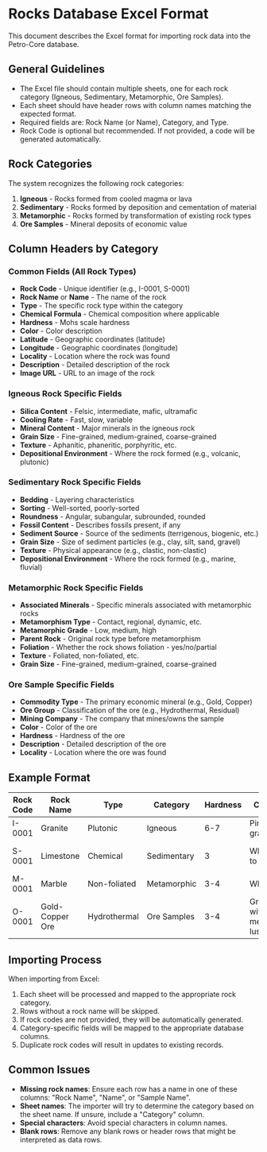 # Rocks Database Excel Format

This document describes the Excel format for importing rock data into the Petro-Core database.

## General Guidelines

- The Excel file should contain multiple sheets, one for each rock category (Igneous, Sedimentary, Metamorphic, Ore Samples).
- Each sheet should have header rows with column names matching the expected format.
- Required fields are: Rock Name (or Name), Category, and Type.
- Rock Code is optional but recommended. If not provided, a code will be generated automatically.

## Rock Categories

The system recognizes the following rock categories:

1. **Igneous** - Rocks formed from cooled magma or lava
2. **Sedimentary** - Rocks formed by deposition and cementation of material
3. **Metamorphic** - Rocks formed by transformation of existing rock types
4. **Ore Samples** - Mineral deposits of economic value

## Column Headers by Category

### Common Fields (All Rock Types)

- **Rock Code** - Unique identifier (e.g., I-0001, S-0001)
- **Rock Name** or **Name** - The name of the rock
- **Type** - The specific rock type within the category
- **Chemical Formula** - Chemical composition where applicable
- **Hardness** - Mohs scale hardness
- **Color** - Color description
- **Latitude** - Geographic coordinates (latitude)
- **Longitude** - Geographic coordinates (longitude)
- **Locality** - Location where the rock was found
- **Description** - Detailed description of the rock
- **Image URL** - URL to an image of the rock

### Igneous Rock Specific Fields

- **Silica Content** - Felsic, intermediate, mafic, ultramafic
- **Cooling Rate** - Fast, slow, variable
- **Mineral Content** - Major minerals in the igneous rock
- **Grain Size** - Fine-grained, medium-grained, coarse-grained
- **Texture** - Aphanitic, phaneritic, porphyritic, etc.
- **Depositional Environment** - Where the rock formed (e.g., volcanic, plutonic)

### Sedimentary Rock Specific Fields

- **Bedding** - Layering characteristics
- **Sorting** - Well-sorted, poorly-sorted
- **Roundness** - Angular, subangular, subrounded, rounded
- **Fossil Content** - Describes fossils present, if any
- **Sediment Source** - Source of the sediments (terrigenous, biogenic, etc.)
- **Grain Size** - Size of sediment particles (e.g., clay, silt, sand, gravel)
- **Texture** - Physical appearance (e.g., clastic, non-clastic)
- **Depositional Environment** - Where the rock formed (e.g., marine, fluvial)

### Metamorphic Rock Specific Fields

- **Associated Minerals** - Specific minerals associated with metamorphic rocks
- **Metamorphism Type** - Contact, regional, dynamic, etc.
- **Metamorphic Grade** - Low, medium, high
- **Parent Rock** - Original rock type before metamorphism
- **Foliation** - Whether the rock shows foliation - yes/no/partial
- **Texture** - Foliated, non-foliated, etc.
- **Grain Size** - Fine-grained, medium-grained, coarse-grained

### Ore Sample Specific Fields

- **Commodity Type** - The primary economic mineral (e.g., Gold, Copper)
- **Ore Group** - Classification of the ore (e.g., Hydrothermal, Residual)
- **Mining Company** - The company that mines/owns the sample
- **Color** - Color of the ore
- **Hardness** - Hardness of the ore
- **Description** - Detailed description of the ore
- **Locality** - Location where the ore was found

## Example Format

| Rock Code | Rock Name | Type | Category | Hardness | Color | Locality | Description |
|-----------|-----------|------|----------|----------|-------|----------|-------------|
| I-0001    | Granite   | Plutonic | Igneous | 6-7 | Pink to gray | Cascade Range | Coarse-grained igneous rock |
| S-0001    | Limestone | Chemical | Sedimentary | 3 | White to gray | Cebu, Philippines | Marine sedimentary rock |
| M-0001    | Marble    | Non-foliated | Metamorphic | 3-4 | White | Romblon, Philippines | Metamorphosed limestone |
| O-0001    | Gold-Copper Ore | Hydrothermal | Ore Samples | 3-4 | Gray with metallic luster | Mankayan, Benguet | Epithermal deposit |

## Importing Process

When importing from Excel:

1. Each sheet will be processed and mapped to the appropriate rock category.
2. Rows without a rock name will be skipped.
3. If rock codes are not provided, they will be automatically generated.
4. Category-specific fields will be mapped to the appropriate database columns.
5. Duplicate rock codes will result in updates to existing records.

## Common Issues

- **Missing rock names**: Ensure each row has a name in one of these columns: "Rock Name", "Name", or "Sample Name".
- **Sheet names**: The importer will try to determine the category based on the sheet name. If unsure, include a "Category" column.
- **Special characters**: Avoid special characters in column names.
- **Blank rows**: Remove any blank rows or header rows that might be interpreted as data rows. 